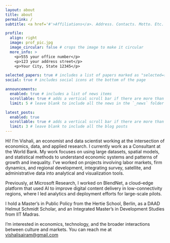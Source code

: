 ```yaml
---
layout: about
title: about
permalink: /
subtitle: <a href='#'>Affiliations</a>. Address. Contacts. Motto. Etc.

profile:
  align: right
  image: prof_pic.jpg
  image_circular: false # crops the image to make it circular
  more_info: >
    <p>555 your office number</p>
    <p>123 your address street</p>
    <p>Your City, State 12345</p>

selected_papers: true # includes a list of papers marked as "selected={true}"
social: true # includes social icons at the bottom of the page

announcements:
  enabled: true # includes a list of news items
  scrollable: true # adds a vertical scroll bar if there are more than 3 news items
  limit: 5 # leave blank to include all the news in the `_news` folder

latest_posts:
  enabled: true
  scrollable: true # adds a vertical scroll bar if there are more than 3 new posts items
  limit: 3 # leave blank to include all the blog posts
---
```


Hi! I’m Vishali, an economist and data scientist working at the intersection of economics, data, and applied research. I currently work as a Consultant at the World Bank. My work focuses on using large datasets, spatial models, and statistical methods to understand economic systems and patterns of growth and inequality. I’ve worked on projects involving labor markets, firm dynamics, and regional development, integrating survey, satellite, and administrative data into analytical and visualization tools.

Previously, at Microsoft Research, I worked on BlendNet, a cloud–edge platform that used AI to improve digital content delivery in low-connectivity regions, where I led analytics and deployment efforts for large-scale pilots.

I hold a Master’s in Public Policy from the Hertie School, Berlin, as a DAAD Helmut Schmidt Scholar, and an Integrated Master’s in Development Studies from IIT Madras.

I’m interested in economics, technology, and the broader interactions between culture and markets. You can reach me at vishalisairam@gmail.com
